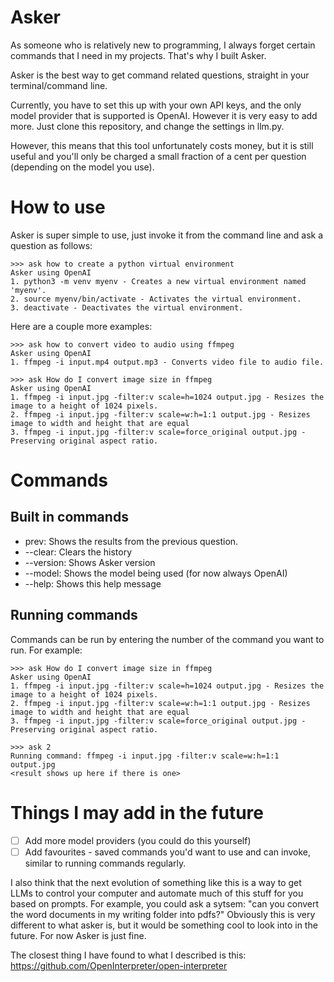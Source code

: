 # Asker

As someone who is relatively new to programming, I always forget certain commands that I need in my projects. That's why I built Asker.

Asker is the best way to get command related questions, straight in your terminal/command line.  

Currently, you have to set this up with your own API keys, and the only model provider that is supported is OpenAI. However it is very easy to add more. Just clone this repository, and change the settings in llm.py.

However, this means that this tool unfortunately costs money, but it is still useful and you'll only be charged a small fraction of a cent per question (depending on the model you use).

# How to use

Asker is super simple to use, just invoke it from the command line and ask a question as follows:

```
>>> ask how to create a python virtual environment
Asker using OpenAI
1. python3 -m venv myenv - Creates a new virtual environment named 'myenv'.
2. source myenv/bin/activate - Activates the virtual environment.
3. deactivate - Deactivates the virtual environment.
```

Here are a couple more examples:

```
>>> ask how to convert video to audio using ffmpeg
Asker using OpenAI
1. ffmpeg -i input.mp4 output.mp3 - Converts video file to audio file.
```

```
>>> ask How do I convert image size in ffmpeg
Asker using OpenAI
1. ffmpeg -i input.jpg -filter:v scale=h=1024 output.jpg - Resizes the image to a height of 1024 pixels.
2. ffmpeg -i input.jpg -filter:v scale=w:h=1:1 output.jpg - Resizes image to width and height that are equal
3. ffmpeg -i input.jpg -filter:v scale=force_original output.jpg - Preserving original aspect ratio.
```

# Commands

## Built in commands

- prev: Shows the results from the previous question.
- --clear: Clears the history
- --version: Shows Asker version
- --model: Shows the model being used (for now always OpenAI)
- --help: Shows this help message

## Running commands

Commands can be run by entering the number of the command you want to run. For example:

```
>>> ask How do I convert image size in ffmpeg
Asker using OpenAI
1. ffmpeg -i input.jpg -filter:v scale=h=1024 output.jpg - Resizes the image to a height of 1024 pixels.
2. ffmpeg -i input.jpg -filter:v scale=w:h=1:1 output.jpg - Resizes image to width and height that are equal
3. ffmpeg -i input.jpg -filter:v scale=force_original output.jpg - Preserving original aspect ratio.

>>> ask 2
Running command: ffmpeg -i input.jpg -filter:v scale=w:h=1:1 output.jpg
<result shows up here if there is one>
```

# Things I may add in the future

- [ ] Add more model providers (you could do this yourself)
- [ ] Add favourites - saved commands you'd want to use and can invoke, similar to running commands regularly.

I also think that the next evolution of something like this is a way to get LLMs to control your computer and automate much of this stuff for you based on prompts. For example, you could ask a sytsem: "can you convert the word documents in my writing folder into pdfs?" Obviously this is very different to what asker is, but it would be something cool to look into in the future. For now Asker is just fine.

The closest thing I have found to what I described is this: https://github.com/OpenInterpreter/open-interpreter

